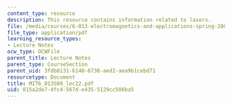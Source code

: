 ```yaml
---
content_type: resource
description: This resource contains information related to lasers.
file: /media/courses/6-013-electromagnetics-and-applications-spring-2009/015a2de74fc4567de4355129cc506ba5_MIT6_013S09_lec22.pdf
file_type: application/pdf
learning_resource_types:
- Lecture Notes
ocw_type: OCWFile
parent_title: Lecture Notes
parent_type: CourseSection
parent_uid: 3fdb8131-6148-6738-aed2-aea9b1cebd71
resourcetype: Document
title: MIT6_013S09_lec22.pdf
uid: 015a2de7-4fc4-567d-e435-5129cc506ba5
---
```

